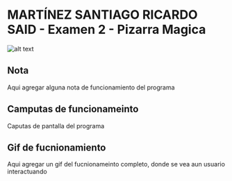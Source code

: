 MARTÍNEZ SANTIAGO RICARDO SAID - Examen 2 - Pizarra Magica
======
![alt text](ReadmeAssets/examen-bob.gif "Examen Bob")

## Nota
Aqui agregar alguna nota de funcionamiento del programa

## Camputas de funcionameinto
Caputas de pantalla del programa

## Gif de fucnionamiento
Aqui agregar un gif del fucnionameinto completo, donde se vea aun usuario interactuando 

